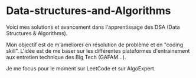 ﻿# Data-structures-and-Algorithms


Voici mes solutions et avancement dans l'apprentissage des DSA (Data Structures & Algorithms).

Mon objectif est de m'améliorer en résolution de problème et en "coding skill". L'idée est de me baser sur les différentes plateformes d'entrainement aux entretien technique des Big Tech (GAFAM...).

Je me focus pour le moment sur LeetCode et sur AlgoExpert.
